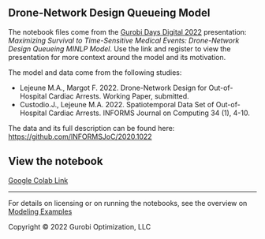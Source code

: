 ## Drone-Network Design Queueing Model

The notebook files come from the [Gurobi Days Digital 2022](https://www.gurobi.com/gurobi-days-digital-event-2022/) presentation: *Maximizing Survival to Time-Sensitive Medical Events: Drone-Network Design Queueing MINLP Model*. Use the link and register to view the presentation for more context around the model and its motivation.

The model and data come from the following studies:

- Lejeune M.A., Margot F. 2022. Drone-Network Design for Out-of-Hospital Cardiac Arrests. Working Paper, submitted.
- Custodio.J., Lejeune M.A. 2022. Spatiotemporal Data Set of Out-of-Hospital Cardiac Arrests. INFORMS Journal on Computing 34 (1), 4-10.

The data and its full description can be found here: https://github.com/INFORMSJoC/2020.1022

## View the notebook

[Google Colab Link](https://colab.research.google.com/github/Gurobi/modeling-examples/blob/master/drone_network_1_2/drone_network_gcl.ipynb)


----
For details on licensing or on running the notebooks, see the overview on [Modeling Examples](../)

Copyright © 2022 Gurobi Optimization, LLC
